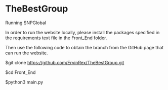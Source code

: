 # TheBestGroup


Running SNPGlobal 

In order to run the website locally, please install the packages specified in the requirements text file in the Front_End folder. 

Then use the following code to obtain the branch from the GitHub page that can run the website. 

$git clone https://github.com/ErvinRex/TheBestGroup.git

$cd Front_End

$python3 main.py


